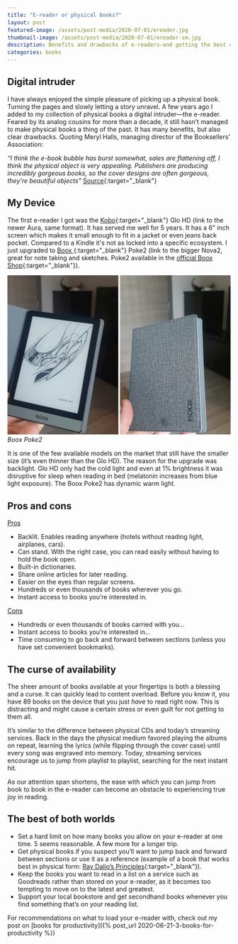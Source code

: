 ```yaml
---
title: "E-reader or physical books?"
layout: post
featured-image: /assets/post-media/2020-07-01/ereader.jpg
thumbnail-image: /assets/post-media/2020-07-01/ereader-sm.jpg
description: Benefits and drawbacks of e-readers—and getting the best of both worlds
categories: books
---
```


## Digital intruder

I have always enjoyed the simple pleasure of picking up a physical book. Turning the pages and slowly letting a story unravel. A few years ago I added to my collection of physical books a digital intruder—the e-reader. Feared by its analog cousins for more than a decade, it still hasn’t managed to make physical books a thing of the past. It has many benefits, but also clear drawbacks. Quoting Meryl Halls, managing director of the Booksellers’ Association:

<em>“I think the e-book bubble has burst somewhat, sales are flattening off, I think the physical object is very appealing. Publishers are producing incredibly gorgeous books, so the cover designs are often gorgeous, they’re beautiful objects”</em>
[Source](https://www.cnbc.com/2019/09/19/physical-books-still-outsell-e-books-and-heres-why.html){:target="\_blank"}

## My Device

The first e-reader I got was the [Kobo](https://www.amazon.com/gp/product/B01KWX0EL4/ref=as_li_tl?ie=UTF8&camp=1789&creative=9325&creativeASIN=B01KWX0EL4&linkCode=as2&tag=journeydev-20&linkId=7a4f49fd4e1f465f2a489a65bb437c42){:target="\_blank"} Glo HD (link to the newer Aura, same format). It has served me well for 5 years. It has a 6" inch screen which makes it small enough to fit in a jacket or even jeans back pocket. Compared to a Kindle it's not as locked into a specific ecosystem. I just upgraded to [Boox ](https://www.amazon.com/gp/product/B01KWX0EL4/ref=as_li_tl?ie=UTF8&camp=1789&creative=9325&creativeASIN=B01KWX0EL4&linkCode=as2&tag=journeydev-20&linkId=7a4f49fd4e1f465f2a489a65bb437c42){:target="\_blank"} Poke2 (link to the bigger Nova2, great for note taking and sketches. Poke2 available in the [official Boox Shop](https://shop.boox.com/){:target="\_blank"}).

![boox](/assets/post-media/2020-07-01/boox.jpg "boox")
<em>Boox Poke2</em>

It is one of the few available models on the market that still have the smaller size (it’s even thinner than the Glo HD). The reason for the upgrade was backlight. Glo HD only had the cold light and even at 1% brightness it was disruptive for sleep when reading in bed (melatonin increases from blue light exposure). The Boox Poke2 has dynamic warm light.

## Pros and cons

<u>Pros</u>

- Backlit. Enables reading anywhere (hotels without reading light, airplanes, cars).
- Can stand. With the right case, you can read easily without having to hold the book open.
- Built-in dictionaries.
- Share online articles for later reading.
- Easier on the eyes than regular screens.
- Hundreds or even thousands of books wherever you go.
- Instant access to books you’re interested in.

<u>Cons</u>

- Hundreds or even thousands of books carried with you…
- Instant access to books you’re interested in...
- Time consuming to go back and forward between sections (unless you have set convenient bookmarks).

## The curse of availability

The sheer amount of books available at your fingertips is both a blessing and a curse. It can quickly lead to content overload. Before you know it, you have 89 books on the device that you just <em>have</em> to read right now. This is distracting and might cause a certain stress or even guilt for not getting to them all.

It’s similar to the difference between physical CDs and today’s streaming services. Back in the days the physical medium favored playing the albums on repeat, learning the lyrics (while flipping through the cover case) until every song was engraved into memory. Today, streaming services encourage us to jump from playlist to playlist, searching for the next instant hit.

As our attention span shortens, the ease with which you can jump from book to book in the e-reader can become an obstacle to experiencing true joy in reading.

## The best of both worlds

- Set a hard limit on how many books you allow on your e-reader at one time. 5 seems reasonable. A few more for a longer trip.
- Get physical books if you suspect you’ll want to jump back and forward between sections or use it as a reference (example of a book that works best in physical form: [Ray Dalio’s Principles](https://www.amazon.com/gp/product/1501124021/ref=as_li_tl?ie=UTF8&camp=1789&creative=9325&creativeASIN=1501124021&linkCode=as2&tag=journeydev-20&linkId=6948d692da83ca41e07adcb10f21818c){:target="\_blank"}).
- Keep the books you want to read in a list on a service such as Goodreads rather than stored on your e-reader, as it becomes too tempting to move on to the latest and greatest.
- Support your local bookstore and get secondhand books whenever you find something that’s on your reading list.

For recommendations on what to load your e-reader with, check out my post on [books for productivity]({% post_url 2020-06-21-3-books-for-productivity %})
